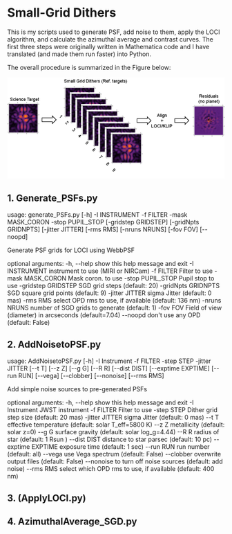 # Small-Grid Dithers

This is my scripts used to generate PSF, add noise to them, apply the LOCI
algorithm, and calculate the azimuthal average and contrast curves.  The first
three steps were originally written in Mathematica code and I have translated
(and made them run faster) into Python.

The overall procedure is summarized in the Figure below:

![alt text](https://github.com/Skyhawk172/SmallGridDithers/blob/master/SGDcartoon.png "SGD cartoon")


## 1. Generate_PSFs.py

usage: generate_PSFs.py [-h] -I INSTRUMENT -f FILTER -mask MASK_CORON -stop
                        PUPIL_STOP [-gridstep GRIDSTEP] [-gridNpts GRIDNPTS]
                        [-jitter JITTER] [-rms RMS] [-nruns NRUNS] [-fov FOV]
                        [--noopd]

Generate PSF grids for LOCI using WebbPSF

optional arguments:
  -h, --help          show this help message and exit
  -I INSTRUMENT       instrument to use (MIRI or NIRCam)
  -f FILTER           Filter to use
  -mask MASK_CORON    Mask coron. to use
  -stop PUPIL_STOP    Pupil stop to use
  -gridstep GRIDSTEP  SGD grid steps (default: 20)
  -gridNpts GRIDNPTS  SGD square grid points (default: 9)
  -jitter JITTER      sigma Jitter (default: 0 mas)
  -rms RMS            select OPD rms to use, if available (default: 136 nm)
  -nruns NRUNS        number of SGD grids to generate (default: 1)
  -fov FOV            Field of view (diameter) in arcseconds (default=7.04)
  --noopd             don't use any OPD (default: False)



## 2. AddNoisetoPSF.py

usage: AddNoisetoPSF.py [-h] -I Instrument -f FILTER -step STEP -jitter JITTER
                        [--t T] [--z Z] [--g G] [--R R] [--dist DIST]
                        [--exptime EXPTIME] [--run RUN] [--vega] [--clobber]
                        [--nonoise] [--rms RMS]

Add simple noise sources to pre-generated PSFs

optional arguments:
  -h, --help         show this help message and exit
  -I Instrument      JWST instrument
  -f FILTER          Filter to use
  -step STEP         Dither grid step size (default: 20 mas)
  -jitter JITTER     sigma Jitter (default: 0 mas)
  --t T              effective temperature (default: solar T_eff=5800 K)
  --z Z              metallicity (default: solar z=0)
  --g G              surface gravity (default: solar log_g=4.44)
  --R R              radius of star (default: 1 Rsun )
  --dist DIST        distance to star parsec (default: 10 pc)
  --exptime EXPTIME  exposure time (default: 1 sec)
  --run RUN          run number (default: all)
  --vega             use Vega spectrum (default: False)
  --clobber          overwrite output files (default: False)
  --nonoise          to turn off noise sources (default: add noise)
  --rms RMS          select which OPD rms to use, if available (default: 400
                     nm)

## 3. (ApplyLOCI.py)


## 4. AzimuthalAverage_SGD.py


